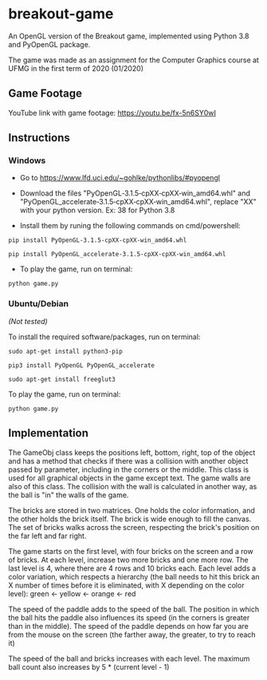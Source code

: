 # breakout-game

An OpenGL version of the Breakout game, implemented using Python 3.8 and PyOpenGL package.

The game was made as an assignment for the Computer Graphics course at UFMG in the first term of 2020 (01/2020)

## Game Footage

YouTube link with game footage: https://youtu.be/fx-5n6SY0wI

## Instructions

### Windows

* Go to https://www.lfd.uci.edu/~gohlke/pythonlibs/#pyopengl

 * Download the files "PyOpenGL‑3.1.5‑cpXX‑cpXX‑win_amd64.whl" and "PyOpenGL_accelerate‑3.1.5‑cpXX‑cpXX‑win_amd64.whl", replace "XX" with your python version. Ex: 38 for Python 3.8
 
 * Install them by runing the following commands on cmd/powershell:
 
`pip install PyOpenGL-3.1.5-cpXX-cpXX-win_amd64.whl`

`pip install PyOpenGL_accelerate‑3.1.5‑cpXX‑cpXX‑win_amd64.whl`

* To play the game, run on terminal:

`python game.py`

### Ubuntu/Debian

*(Not tested)*

To install the required software/packages, run on terminal: 

`sudo apt-get install python3-pip`

`pip3 install PyOpenGL PyOpenGL_accelerate`

`sudo apt-get install freeglut3`

To play the game, run on terminal:

`python game.py`

## Implementation

The GameObj class keeps the positions left, bottom, right, top of the object and has a method that checks if there was a collision with another object passed by parameter, including in the corners or the middle. This class is used for all graphical objects in the game except text. The game walls are also of this class. The collision with the wall is calculated in another way, as the ball is "in" the walls of the game.

The bricks are stored in two matrices. One holds the color information, and the other holds the brick itself. The brick is wide enough to fill the canvas. The set of bricks walks across the screen, respecting the brick's position on the far left and far right.

The game starts on the first level, with four bricks on the screen and a row of bricks. At each level, increase two more bricks and one more row. The last level is 4, where there are 4 rows and 10 bricks each. Each level adds a color variation, which respects a hierarchy (the ball needs to hit this brick an X number of times before it is eliminated, with X depending on the color level):
green <- yellow <- orange <- red

The speed of the paddle adds to the speed of the ball. The position in which the ball hits the paddle also influences its speed (in the corners is greater than in the middle). The speed of the paddle depends on how far you are from the mouse on the screen (the farther away, the greater, to try to reach it)

The speed of the ball and bricks increases with each level. The maximum ball count also increases by 5 * (current level - 1) 



